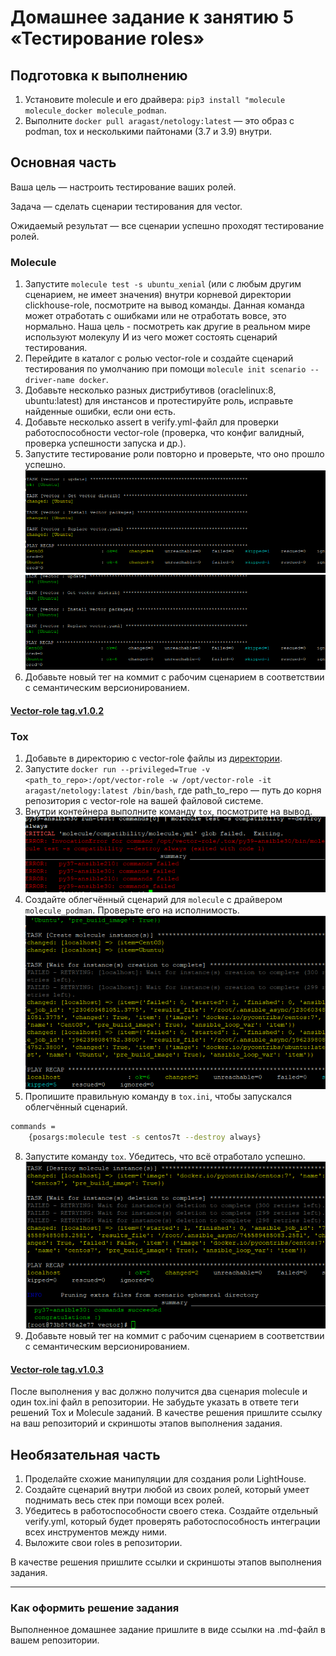 # Домашнее задание к занятию 5 «Тестирование roles»

## Подготовка к выполнению

1. Установите molecule и его драйвера: `pip3 install "molecule molecule_docker molecule_podman`.
2. Выполните `docker pull aragast/netology:latest` —  это образ с podman, tox и несколькими пайтонами (3.7 и 3.9) внутри.

## Основная часть

Ваша цель — настроить тестирование ваших ролей. 

Задача — сделать сценарии тестирования для vector. 

Ожидаемый результат — все сценарии успешно проходят тестирование ролей.

### Molecule

1. Запустите  `molecule test -s ubuntu_xenial` (или с любым другим сценарием, не имеет значения) внутри корневой директории clickhouse-role, посмотрите на вывод команды. Данная команда может отработать с ошибками или не отработать вовсе, это нормально. Наша цель - посмотреть как другие в реальном мире используют молекулу И из чего может состоять сценарий тестирования.
2. Перейдите в каталог с ролью vector-role и создайте сценарий тестирования по умолчанию при помощи `molecule init scenario --driver-name docker`. 
3. Добавьте несколько разных дистрибутивов (oraclelinux:8, ubuntu:latest) для инстансов и протестируйте роль, исправьте найденные ошибки, если они есть.  
4. Добавьте несколько assert в verify.yml-файл для  проверки работоспособности vector-role (проверка, что конфиг валидный, проверка успешности запуска и др.). 
5. Запустите тестирование роли повторно и проверьте, что оно прошло успешно.
![1](https://github.com/plusvaldis/mnt-homeworks-ansible/blob/MNT-video/08-ansible-05-testing/img/molec.png)
![1](https://github.com/plusvaldis/mnt-homeworks-ansible/blob/MNT-video/08-ansible-05-testing/img/valid.png)
5. Добавьте новый тег на коммит с рабочим сценарием в соответствии с семантическим версионированием.  
#### [Vector-role tag.v1.0.2](https://github.com/plusvaldis/mnt-homeworks-ansible/tree/v1.0.2)
### Tox

1. Добавьте в директорию с vector-role файлы из [директории](./example).
2. Запустите `docker run --privileged=True -v <path_to_repo>:/opt/vector-role -w /opt/vector-role -it aragast/netology:latest /bin/bash`, где path_to_repo — путь до корня репозитория с vector-role на вашей файловой системе.
3. Внутри контейнера выполните команду `tox`, посмотрите на вывод.  
![tox](https://github.com/plusvaldis/mnt-homeworks-ansible/blob/MNT-video/08-ansible-05-testing/img/tox.png)  
5. Создайте облегчённый сценарий для `molecule` с драйвером `molecule_podman`. Проверьте его на исполнимость.  
![podman](https://github.com/plusvaldis/mnt-homeworks-ansible/blob/MNT-video/08-ansible-05-testing/img/mol.png)  
6. Пропишите правильную команду в `tox.ini`, чтобы запускался облегчённый сценарий.  
```bash
commands =
    {posargs:molecule test -s centos7t --destroy always}
```  
8. Запустите команду `tox`. Убедитесь, что всё отработало успешно.  
![done_tox](https://github.com/plusvaldis/mnt-homeworks-ansible/blob/MNT-video/08-ansible-05-testing/img/donetox.png)  
9. Добавьте новый тег на коммит с рабочим сценарием в соответствии с семантическим версионированием.  
#### [Vector-role tag.v1.0.3](https://github.com/plusvaldis/mnt-homeworks-ansible/tree/v1.0.3)

После выполнения у вас должно получится два сценария molecule и один tox.ini файл в репозитории. Не забудьте указать в ответе теги решений Tox и Molecule заданий. В качестве решения пришлите ссылку на  ваш репозиторий и скриншоты этапов выполнения задания. 

## Необязательная часть

1. Проделайте схожие манипуляции для создания роли LightHouse.
2. Создайте сценарий внутри любой из своих ролей, который умеет поднимать весь стек при помощи всех ролей.
3. Убедитесь в работоспособности своего стека. Создайте отдельный verify.yml, который будет проверять работоспособность интеграции всех инструментов между ними.
4. Выложите свои roles в репозитории.

В качестве решения пришлите ссылки и скриншоты этапов выполнения задания.

---

### Как оформить решение задания

Выполненное домашнее задание пришлите в виде ссылки на .md-файл в вашем репозитории.

